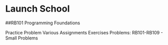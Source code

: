 # Launch School
##RB101 Programming Foundations

Practice Problem
Various Assignments
Exercises Problems: RB101-RB109 - Small Problems
